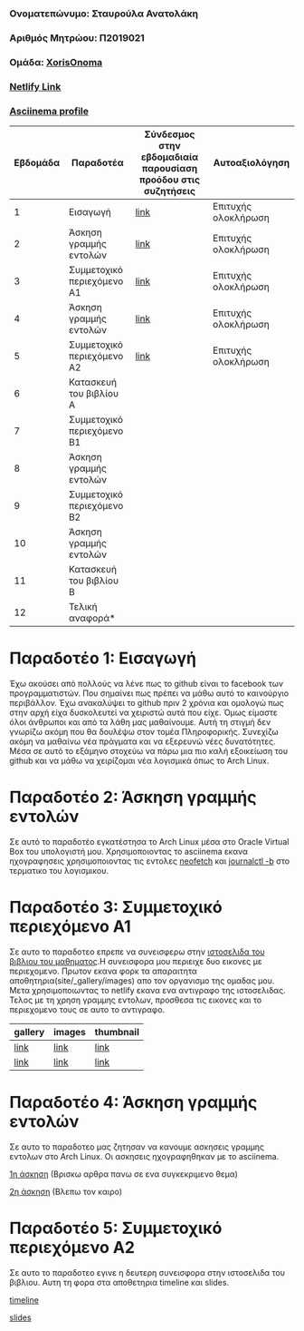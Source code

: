 ### Ονοματεπώνυμο: Σταυρούλα Ανατολάκη
### Αριθμός Μητρώου: Π2019021
### Ομάδα: [XorisOnoma](https://github.com/XorisOnoma)
### [Netlify Link](https://aesthetic-kheer-623587.netlify.app/)
### [Asciinema profile](https://asciinema.org/~p19anat)

| Εβδομάδα | Παραδοτέα  | Σύνδεσμος στην εβδομαδιαία παρουσίαση προόδου στις συζητήσεις | Αυτοαξιολόγηση |
| --- | --- | --- | --- |
| 1 | Εισαγωγή |  [link](https://github.com/courses-ionio/help/discussions/817)  | Επιτυχής ολοκλήρωση | 
| 2 | Άσκηση γραμμής εντολών |  [link](https://github.com/courses-ionio/help/discussions/1059)  |Επιτυχής ολοκλήρωση| 
| 3 | Συμμετοχικό περιεχόμενο A1 |  [link](https://github.com/courses-ionio/help/discussions/1402)  |Επιτυχής ολοκλήρωση | 
| 4 | Άσκηση γραμμής εντολών |  [link](https://github.com/courses-ionio/help/discussions/1627)  | Επιτυχής ολοκλήρωση| 
| 5 | Συμμετοχικό περιεχόμενο A2 |  [link](https://github.com/courses-ionio/help/discussions/1629)  |Επιτυχής ολοκλήρωση | 
| 6 | Κατασκευή του βιβλίου Α | |  
| 7 | Συμμετοχικό περιεχόμενο B1 | | 
| 8 | Άσκηση γραμμής εντολών | | 
| 9 | Συμμετοχικό περιεχόμενο B2 | | 
| 10 | Άσκηση γραμμής εντολών | | 
| 11 | Κατασκευή του βιβλίου Β | | 
| 12 | Τελική αναφορά* | | 


# Παραδοτέο 1: Εισαγωγή

Έχω ακούσει από πολλούς να λένε πως το github είναι το facebook των προγραμματιστών. Που σημαίνει πως πρέπει να μάθω αυτό το καινούργιο περιβάλλον. Έχω ανακαλύψει το github πριν 2 χρόνια και ομολογώ πως στην αρχή είχα δυσκολευτεί να χειριστώ αυτά που είχε. Όμως είμαστε όλοι άνθρωποι και από τα λάθη μας μαθαίνουμε. Αυτή τη στιγμή δεν γνωρίζω ακόμη που θα δουλέψω στον τομέα Πληροφορικής. Συνεχίζω ακόμη να μαθαίνω νέα πράγματα και να εξερευνώ νέες δυνατότητες. Μέσα σε αυτό το εξάμηνο στοχεύω να πάρω μια πιο καλή εξοικείωση του github και να μάθω να χειρίζομαι νέα λογισμικά όπως το Arch Linux.

# Παραδοτέο 2: Άσκηση γραμμής εντολών

Σε αυτό το παραδοτέο εγκατέστησα το Arch Linux μέσα στο Oracle Virtual Box του υπολογιστή μου. Χρησιμοποιοντας το asciinema εκανα ηχογραφησεις χρησιμοποιοντας τις εντολες [neofetch](https://asciinema.org/a/G7NQfQuuMJcZYwMrf5mjPuQYT) και [journalctl -b](https://asciinema.org/a/B3DhjtZUmd5lcrmZxVofia2k5) στο τερματικο του λογισμικου.

# Παραδοτέο 3: Συμμετοχικό περιεχόμενο A1

Σε αυτο το παραδοτεο επρεπε να συνεισφερω στην [ιστοσελιδα του βιβλιου του μαθηματος](https://github.com/StavroulaAnatolaki/site).Η συνεισφορα μου περιειχε δυο εικονες με περιεχομενο. Πρωτον εκανα φορκ τα απαραιτητα αποθητηρια(site/_gallery/images) απο τον οργανισμο της ομαδας μου. Μετα χρησιμοποιωντας το netlify εκανα ενα αντιγραφο της ιστοσελιδας. Τελος με τη χρηση γραμμης εντολων, προσθεσα τις εικονες και το περιεχομενο τους σε αυτο το αντιγραφο.
  
 |gallery|images|thumbnail|
 | --- | --- | --- |
 |[link](https://aesthetic-kheer-623587.netlify.app/gallery/fireos/)|[link](https://github.com/StavroulaAnatolaki/images/blob/master/fireos.jpg)|[link](https://github.com/StavroulaAnatolaki/images/blob/master/fireos-thumb.jpg)|         
 |[link](https://aesthetic-kheer-623587.netlify.app/gallery/wearos/)|[link](https://github.com/StavroulaAnatolaki/images/blob/master/wearos.jpg)|[link](https://github.com/StavroulaAnatolaki/images/blob/master/wearos-thumb.jpg)|            
 
 
 # Παραδοτέο 4: Άσκηση γραμμής εντολών
 
 Σε αυτο το παραδοτεο μας ζητησαν να κανουμε ασκησεις γραμμης εντολων στο Arch Linux. Οι ασκησεις ηχογραφηθηκαν με το asciinema.
 
 [1η άσκηση](https://asciinema.org/a/LtSdB9iDOduSFswPy5jBMkpNw)
  (Βρισκω αρθρα πανω σε ενα συγκεκριμενο θεμα)
  
  [2η άσκηση](https://asciinema.org/a/eh3OGRhU4sTHqFExhuHvyAQ9v)
  (Βλεπω τον καιρο)
  
 
 # Παραδοτέο 5: Συμμετοχικό περιεχόμενο A2
 
 Σε αυτο το παραδοτεο εγινε η δευτερη συνεισφορα στην ιστοσελιδα του βιβλιου. Αυτη τη φορα στα αποθετηρια timeline και slides.
 
 [timeline](https://aesthetic-kheer-623587.netlify.app//timeline/os-apps/)
 
 [slides](https://aesthetic-kheer-623587.netlify.app//slides/gui/)
